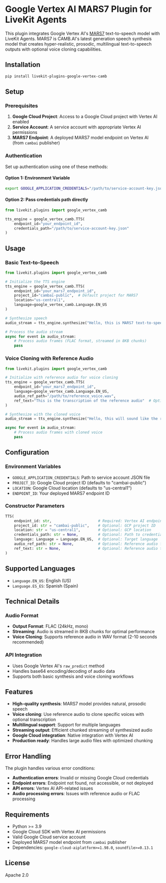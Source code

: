 # Google Vertex AI MARS7 Plugin for LiveKit Agents

This plugin integrates Google Vertex AI's [MARS7](https://docs.camb.ai/) text-to-speech model with LiveKit Agents. MARS7 is CAMB.AI's latest generation speech synthesis model that creates hyper-realistic, prosodic, multilingual text-to-speech outputs with optional voice cloning capabilities.

## Installation

```bash
pip install livekit-plugins-google-vertex-camb
```

## Setup

### Prerequisites

1. **Google Cloud Project**: Access to a Google Cloud project with Vertex AI enabled
2. **Service Account**: A service account with appropriate Vertex AI permissions
3. **MARS7 Endpoint**: A deployed MARS7 model endpoint on Vertex AI (from `cambai` publisher)

### Authentication

Set up authentication using one of these methods:

#### Option 1: Environment Variable
```bash
export GOOGLE_APPLICATION_CREDENTIALS="/path/to/service-account-key.json"
```

#### Option 2: Pass credentials path directly
```python
from livekit.plugins import google_vertex_camb

tts_engine = google_vertex_camb.TTS(
    endpoint_id="your_endpoint_id",
    credentials_path="/path/to/service-account-key.json"
)
```

## Usage

### Basic Text-to-Speech

```python
from livekit.plugins import google_vertex_camb

# Initialize the TTS engine
tts_engine = google_vertex_camb.TTS(
    endpoint_id="your_mars7_endpoint_id",
    project_id="cambai-public",  # Default project for MARS7
    location="us-central1",
    language=google_vertex_camb.Language.EN_US
)

# Synthesize speech
audio_stream = tts_engine.synthesize("Hello, this is MARS7 text-to-speech synthesis!")

# Process the audio stream
async for event in audio_stream:
    # Process audio frames (FLAC format, streamed in 8KB chunks)
    pass
```

### Voice Cloning with Reference Audio

```python
from livekit.plugins import google_vertex_camb

# Initialize with reference audio for voice cloning
tts_engine = google_vertex_camb.TTS(
    endpoint_id="your_mars7_endpoint_id",
    language=google_vertex_camb.Language.EN_US,
    audio_ref_path="/path/to/reference_voice.wav",
    ref_text="This is the transcription of the reference audio"  # Optional but recommended
)

# Synthesize with the cloned voice
audio_stream = tts_engine.synthesize("Hello, this will sound like the reference voice!")

async for event in audio_stream:
    # Process audio frames with cloned voice
    pass
```

## Configuration

### Environment Variables

- `GOOGLE_APPLICATION_CREDENTIALS`: Path to service account JSON file
- `PROJECT_ID`: Google Cloud project ID (defaults to "cambai-public")
- `LOCATION`: Google Cloud location (defaults to "us-central1")
- `ENDPOINT_ID`: Your deployed MARS7 endpoint ID

### Constructor Parameters

```python
TTS(
    endpoint_id: str,                     # Required: Vertex AI endpoint ID for MARS7
    project_id: str = "cambai-public",    # Optional: GCP project ID
    location: str = "us-central1",        # Optional: GCP location
    credentials_path: str = None,         # Optional: Path to credentials JSON
    language: Language = Language.EN_US,  # Optional: Target language
    audio_ref_path: str = None,           # Optional: Reference audio for voice cloning
    ref_text: str = None,                 # Optional: Reference audio transcription
)
```

## Supported Languages

- `Language.EN_US`: English (US)
- `Language.ES_ES`: Spanish (Spain)

## Technical Details

### Audio Format
- **Output Format**: FLAC (24kHz, mono)
- **Streaming**: Audio is streamed in 8KB chunks for optimal performance
- **Voice Cloning**: Supports reference audio in WAV format (2-10 seconds recommended)

### API Integration
- Uses Google Vertex AI's `raw_predict` method
- Handles base64 encoding/decoding of audio data
- Supports both basic synthesis and voice cloning workflows

## Features

- **High-quality synthesis**: MARS7 model provides natural, prosodic speech
- **Voice cloning**: Use reference audio to clone specific voices with optional transcription
- **Multilingual support**: Support for multiple languages
- **Streaming output**: Efficient chunked streaming of synthesized audio
- **Google Cloud integration**: Native integration with Vertex AI
- **Production ready**: Handles large audio files with optimized chunking

## Error Handling

The plugin handles various error conditions:

- **Authentication errors**: Invalid or missing Google Cloud credentials
- **Endpoint errors**: Endpoint not found, not accessible, or not deployed
- **API errors**: Vertex AI API-related issues
- **Audio processing errors**: Issues with reference audio or FLAC processing

## Requirements

- Python >= 3.9
- Google Cloud SDK with Vertex AI permissions
- Valid Google Cloud service account
- Deployed MARS7 model endpoint from `cambai` publisher
- Dependencies: `google-cloud-aiplatform>=1.98.0`, `soundfile>=0.13.1`

## License

Apache 2.0